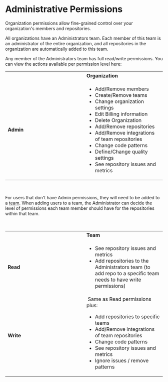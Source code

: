 # Administrative Permissions

Organization permissions allow fine-grained control over your
organization's members and repositories.

All organizations have an Administrators team. Each member of this team
is an administrator of the entire organization, and all repositories in
the organization are automatically added to this team.

Any member of the Administrators team has full read/write
permissions. You can view the actions available per permission level
here:

<table>
<colgroup>
<col style="width: 50%" />
<col style="width: 50%" />
</colgroup>
<tbody>
<tr class="odd">
<td> </td>
<td><strong>Organization</strong></td>
</tr>
<tr class="even">
<td><strong>Admin</strong></td>
<td><ul>
<li>Add/Remove members</li>
<li>Create/Remove teams</li>
<li>Change organization settings</li>
<li>Edit Billing information</li>
<li>Delete Organization</li>
<li>Add/Remove repositories</li>
<li>Add/Remove integrations of team repositories</li>
<li>Change code patterns</li>
<li>Define/Change quality settings</li>
<li>See repository issues and metrics</li>
</ul></td>
</tr>
</tbody>
</table>

 

For users that don't have Admin permissions, they will need to be added
to a [team](/hc/en-us/articles/360009340553).
When adding users to a team, the Administrator can decide the level of
permissions each team member should have for the repositories within
that team. 

 

<table>
<colgroup>
<col style="width: 50%" />
<col style="width: 50%" />
</colgroup>
<tbody>
<tr class="odd">
<td> </td>
<td><strong>Team</strong></td>
</tr>
<tr class="even">
<td><strong>Read</strong></td>
<td><ul>
<li>See repository issues and metrics</li>
<li>Add repositories to the Administrators team (to add repo to a specific team needs to have write permissions)</li>
</ul></td>
</tr>
<tr class="odd">
<td><strong>Write</strong></td>
<td> Same as Read permissions plus: 
<ul>
<li>Add repositories to specific teams</li>
<li>Add/Remove integrations of team repositories</li>
<li>Change code patterns</li>
<li>See repository issues and metrics</li>
<li>Ignore issues / remove patterns</li>
</ul></td>
</tr>
</tbody>
</table>

 

